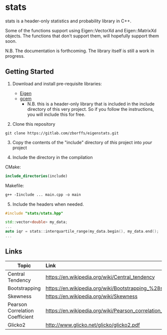stats
=======
stats is a header-only statistics and probability library in C++.

Some of the functions support using Eigen::VectorXd and Eigen::MatrixXd objects. The functions that don't support them, will hopefully support them soon. 

N.B. The documentation is forthcoming. The library itself is still a work in progress.

Getting Started
---------------
1.    Download and install pre-requisite libraries:
      * [Eigen](http://eigen.tuxfamily.org/index.php?title=Main_Page)
      * [gcem](https://github.com/kthohr/gcem#status-and-documentation) 
        * N.B. this is a header-only library that is included in the include directory of this very project. So if you follow the instructions, you will include this for free.

2.    Clone this repository
```commandline
git clone https://gitlab.com/zborffs/eigenstats.git
```
3.    Copy the contents of the "include" directory of _this_ project into _your_ project

4.    Include the directory in the compilation

CMake:
```cmake
include_directories(include)
```
Makefile:
```makefile
g++ -Iinclude ... main.cpp -o main
```
5.    Include the headers when needed.
```c++
#include "stats/stats.hpp"

std::vector<double> my_data;
...
auto iqr = stats::interquartile_range(my_data.begin(), my_data.end();
...
```

Links
-----
| Topic                          | Link                                                          |
|--------------------------------|:--------------------------------------------------------------|
|Central Tendency                | https://en.wikipedia.org/wiki/Central_tendency                |
|Bootstrapping                   | https://en.wikipedia.org/wiki/Bootstrapping_%28statistics%29  |
|Skewness                        | https://en.wikipedia.org/wiki/Skewness                        |
|Pearson Correlation Coefficient | https://en.wikipedia.org/wiki/Pearson_correlation_coefficient |
|Glicko2                         | http://www.glicko.net/glicko/glicko2.pdf                      |